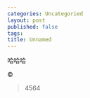 ```yaml
---
categories: Uncategoried
layout: post
published: false
tags: 
title: Unnamed
---
```

哈哈哈

&copy;

> 4564
